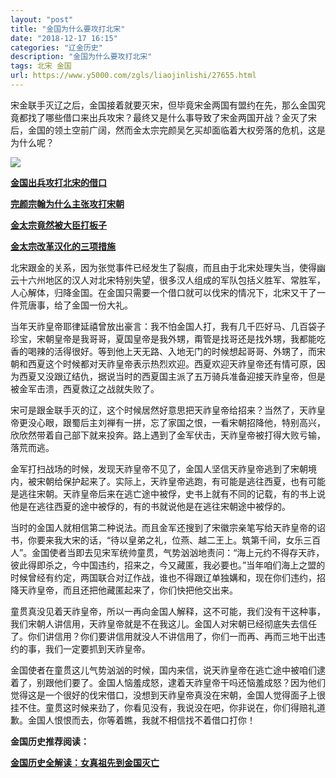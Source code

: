 ```yaml
---
layout: "post"
title: "金国为什么要攻打北宋"
date: "2018-12-17 16:15"
categories: "辽金历史"
description: "金国为什么要攻打北宋"
tags: 北宋 金国
url: https://www.y5000.com/zgls/liaojinlishi/27655.html
---
```






宋金联手灭辽之后，金国接着就要灭宋，但毕竟宋金两国有盟约在先，那么金国究竟都找了哪些借口来出兵攻宋？最终又是什么事导致了宋金两国开战？金灭了宋后，金国的领土空前广阔，然而金太宗完颜吴乞买却面临着大权旁落的危机，这是为什么呢？

![](https://img.y5000.com/uploads/allimg/180116/8-1P116093243914.jpg)

**[金国出兵攻打北宋的借口](https://www.y5000.com/zgls/liaojinlishi/2018/0116/27656.html)**

**[完颜宗翰为什么主张攻打宋朝](https://www.y5000.com/zgls/liaojinlishi/2018/0116/27657.html)**

**[金太宗竟然被大臣打板子](https://www.y5000.com/zgls/liaojinlishi/2018/0116/27658.html)**

**[金太宗改革汉化的三项措施](https://www.y5000.com/zgls/liaojinlishi/2018/0116/27659.html)**

北宋跟金的关系，因为张觉事件已经发生了裂痕，而且由于北宋处理失当，使得幽云十六州地区的汉人对北宋特别失望，很多汉人组成的军队包括义胜军、常胜军，人心解体，归降金国。在金国只需要一个借口就可以伐宋的情况下，北宋又干了一件荒唐事，给了金国一份大礼。

当年天祚皇帝耶律延禧曾放出豪言：我不怕金国人打，我有几千匹好马、几百袋子珍宝，宋朝皇帝是我哥哥，夏国皇帝是我外甥，甭管是找哥还是找外甥，我都能吃香的喝辣的活得很好。等到他上天无路、入地无门的时候想起哥哥、外甥了，而宋朝和西夏这个时候都对天祚皇帝表示热烈欢迎。西夏欢迎天祚皇帝还有情可原，因为西夏又没跟辽结仇，据说当时的西夏国主派了五万骑兵准备迎接天祚皇帝，但是被金军击溃，西夏救辽之战就失败了。

宋可是跟金联手灭的辽，这个时候居然好意思把天祚皇帝给招来？当然了，天祚皇帝更没心眼，跟蜀后主刘禅有一拼，忘了家国之恨，一看宋朝招降他，特别高兴，欣欣然带着自己部下就来投奔。路上遇到了金军伏击，天祚皇帝被打得大败亏输，落荒而逃。

金军打扫战场的时候，发现天祚皇帝不见了，金国人坚信天祚皇帝逃到了宋朝境内，被宋朝给保护起来了。实际上，天祚皇帝逃跑，有可能是逃往西夏，也有可能是逃往宋朝。天祚皇帝后来在逃亡途中被俘，史书上就有不同的记载，有的书上说他是在逃往西夏的途中被俘的，有的书就说他是在逃往宋朝途中被俘的。

当时的金国人就相信第二种说法。而且金军还搜到了宋徽宗亲笔写给天祚皇帝的诏书，你要来我大宋的话，“待以皇弟之礼，位燕、越二王上。筑第千间，女乐三百人”。金国使者当即去见宋军统帅童贯，气势汹汹地责问：“海上元约不得存天祚，彼此得即杀之，今中国违约，招来之，今又藏匿，我必要也。”当年咱们海上之盟的时候曾经有约定，两国联合对辽作战，谁也不得跟辽单独媾和，现在你们违约，招降天祚皇帝，而且还把他藏匿起来了，你们快把他交出来。

童贯真没见着天祚皇帝，所以一再向金国人解释，这不可能，我们没有干这种事，我们宋朝人讲信用，天祚皇帝就是不在我这儿。金国人对宋朝已经彻底失去信任了。你们讲信用？你们要讲信用就没人不讲信用了，你们一而再、再而三地干出违约的事，我们一定要抓到天祚皇帝。

金国使者在童贯这儿气势汹汹的时候，国内来信，说天祚皇帝在逃亡途中被咱们逮着了，别跟他们要了。金国人恼羞成怒，逮着天祚皇帝干吗还恼羞成怒？因为他们觉得这是一个很好的伐宋借口，没想到天祚皇帝真没在宋朝，金国人觉得面子上很挂不住。童贯这时候来劲了，你看见没有，我说没在吧，你非说在，你们得赔礼道歉。金国人恨恨而去，你等着瞧，我就不相信找不着借口打你！

**金国历史推荐阅读：**

**[金国历史全解读：女真祖先到金国灭亡](https://www.y5000.com/zgls/liaojinlishi/2018/0115/27654.html)**
